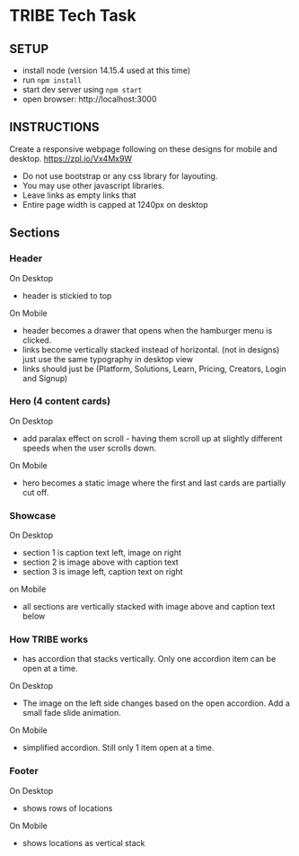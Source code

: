 # TRIBE Tech Task

## SETUP

- install node (version 14.15.4 used at this time)
- run `npm install`
- start dev server using `npm start`
- open browser: http://localhost:3000

## INSTRUCTIONS

Create a responsive webpage following on these designs for mobile and desktop.
https://zpl.io/Vx4Mx9W

- Do not use bootstrap or any css library for layouting.
- You may use other javascript libraries.
- Leave links as empty links that
- Entire page width is capped at 1240px on desktop

## Sections

### Header

On Desktop

- header is stickied to top

On Mobile

- header becomes a drawer that opens when the hamburger menu is clicked.
- links become vertically stacked instead of horizontal. (not in designs) just use the same typography in desktop view
- links should just be (Platform, Solutions, Learn, Pricing, Creators, Login and Signup)

### Hero (4 content cards)

On Desktop

- add paralax effect on scroll - having them scroll up at slightly different speeds when the user scrolls down.

On Mobile

- hero becomes a static image where the first and last cards are partially cut off.

### Showcase

On Desktop

- section 1 is caption text left, image on right
- section 2 is image above with caption text
- section 3 is image left, caption text on right

on Mobile

- all sections are vertically stacked with image above and caption text below

### How TRIBE works

- has accordion that stacks vertically. Only one accordion item can be open at a time.

On Desktop

- The image on the left side changes based on the open accordion. Add a small fade slide animation.

On Mobile

- simplified accordion. Still only 1 item open at a time.

### Footer

On Desktop

- shows rows of locations

On Mobile

- shows locations as vertical stack
